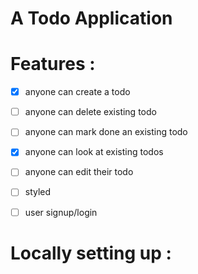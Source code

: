 # A Todo Application 

# Features :
- [x] anyone can create a todo
- [ ] anyone can delete existing todo
- [ ] anyone can mark done an existing todo
- [x] anyone can look at existing todos
- [ ] anyone can edit their todo
- [ ] styled
- [ ] user signup/login


# Locally setting up :

